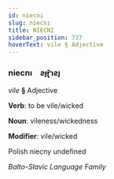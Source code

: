 ```yaml
---
id: niecnı
slug: niecnı
title: NİECNI
sidebar_position: 737
hoverText: vile § Adjective
---
```


### niecnı&emsp;<span kind="abugida">ƨɟɽ̄ɿƨȷ</span>

*vile* **§** Adjective

**Verb**: to be vile/wicked

**Noun**: vileness/wickedness

**Modifier**: vile/wicked

Polish niecny undefined

*Balto-Slavic Language Family*
